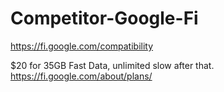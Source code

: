 # Competitor-Google-Fi
https://fi.google.com/compatibility

$20 for 35GB Fast Data, unlimited slow after that. https://fi.google.com/about/plans/
